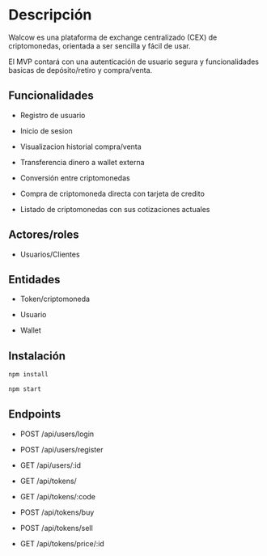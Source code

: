 # Descripción

Walcow es una plataforma de exchange centralizado (CEX) de criptomonedas, orientada a ser sencilla y fácil de usar.

El MVP contará con una autenticación de usuario segura y funcionalidades basicas de depósito/retiro y compra/venta.

## Funcionalidades

- Registro de usuario

- Inicio de sesion

- Visualizacion historial compra/venta

- Transferencia dinero a wallet externa

- Conversión entre criptomonedas

- Compra de criptomoneda directa con tarjeta de credito

- Listado de criptomonedas con sus cotizaciones actuales

## Actores/roles

- Usuarios/Clientes

## Entidades
- Token/criptomoneda

- Usuario

- Wallet

## Instalación



```bash
npm install
```

```bash
npm start
```


## Endpoints

- POST /api/users/login

- POST /api/users/register

- GET /api/users/:id

- GET /api/tokens/

- GET /api/tokens/:code

- POST /api/tokens/buy

- POST /api/tokens/sell

- GET /api/tokens/price/:id
